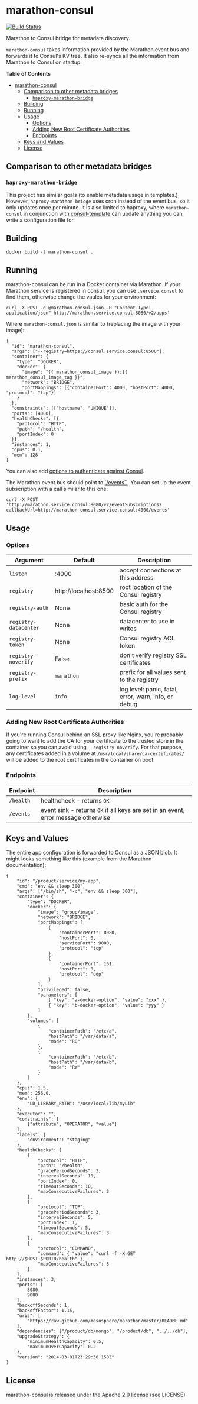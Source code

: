 # marathon-consul

[![Build Status](https://travis-ci.org/CiscoCloud/marathon-consul.svg)](https://travis-ci.org/CiscoCloud/marathon-consul)

Marathon to Consul bridge for metadata discovery.

`marathon-consul` takes information provided by the Marathon event bus and
forwards it to Consul's KV tree. It also re-syncs all the information from
Marathon to Consul on startup.

<!-- markdown-toc start - Don't edit this section. Run M-x markdown-toc/generate-toc again -->
**Table of Contents**

- [marathon-consul](#marathon-consul)
    - [Comparison to other metadata bridges](#comparison-to-other-metadata-bridges)
        - [`haproxy-marathon-bridge`](#haproxy-marathon-bridge)
    - [Building](#building)
    - [Running](#running)
    - [Usage](#usage)
        - [Options](#options)
        - [Adding New Root Certificate Authorities](#adding-new-root-certificate-authorities)
        - [Endpoints](#endpoints)
    - [Keys and Values](#keys-and-values)
    - [License](#license)

<!-- markdown-toc end -->

## Comparison to other metadata bridges

### `haproxy-marathon-bridge`

This project has similar goals (to enable metadata usage in templates.) However,
`haproxy-marathon-bridge` uses cron instead of the event bus, so it only updates
once per minute. It is also limited to haproxy, where `marathon-consul` in
conjunction with [consul-template](https://github.com/hashicorp/consul-template)
can update anything you can write a configuration file for.

## Building

```
docker build -t marathon-consul .
```

## Running

marathon-consul can be run in a Docker container via Marathon. If your Marathon
service is registered in consul, you can use `.service.consul` to find them,
otherwise change the vaules for your environment:

```
curl -X POST -d @marathon-consul.json -H "Content-Type: application/json" http://marathon.service.consul:8080/v2/apps'
```

Where `marathon-consul.json` is similar to (replacing the image with your image):

```
{
  "id": "marathon-consul",
  "args": ["--registry=https://consul.service.consul:8500"],
  "container": {
    "type": "DOCKER",
    "docker": {
      "image": "{{ marathon_consul_image }}:{{ marathon_consul_image_tag }}",
      "network": "BRIDGE",
      "portMappings": [{"containerPort": 4000, "hostPort": 4000, "protocol": "tcp"}]
    }
  },
  "constraints": [["hostname", "UNIQUE"]],
  "ports": [4000],
  "healthChecks": [{
    "protocol": "HTTP",
    "path": "/health",
    "portIndex": 0
  }],
  "instances": 1,
  "cpus": 0.1,
  "mem": 128
}
```

You can also add [options to authenticate against Consul](#options).

The Marathon event bus should point to [`/events``](#endpoints). You can
set up the event subscription with a call similar to this one:

```
curl -X POST 'http://marathon.service.consul:8080/v2/eventSubscriptions?callbackUrl=http://marathon-consul.service.consul:4000/events'
```

## Usage

### Options

Argument               | Default               | Description
-----------------------|-----------------------|------------------------------------------------------
`listen`               | :4000                 | accept connections at this address
`registry`             | http://localhost:8500 | root location of the Consul registry
`registry-auth`        | None                  | basic auth for the Consul registry
`registry-datacenter`  | None                  | datacenter to use in writes
`registry-token`       | None                  | Consul registry ACL token
`registry-noverify`    | False                 | don't verify registry SSL certificates
`registry-prefix`      | `marathon`            | prefix for all values sent to the registry
`log-level`            | `info`                | log level: panic, fatal, error, warn, info, or debug

### Adding New Root Certificate Authorities

If you're running Consul behind an SSL proxy like Nginx, you're probably going
to want to add the CA for your certificate to the trusted store in the container
so you can avoid using `--registry-noverify`. For that purpose, any certificates
added in a volume at `/usr/local/share/ca-certificates/` will be added to the
root certificates in the container on boot.

### Endpoints

Endpoint  | Description
----------|------------------------------------------------------------------------------------
`/health` | healthcheck - returns `OK`
`/events` | event sink - returns `OK` if all keys are set in an event, error message otherwise

## Keys and Values

The entire app configuration is forwarded to Consul as a JSON blob. It might
looks something like this (example from the Marathon documentation):

```
{
    "id": "/product/service/my-app",
    "cmd": "env && sleep 300",
    "args": ["/bin/sh", "-c", "env && sleep 300"],
    "container": {
        "type": "DOCKER",
        "docker": {
            "image": "group/image",
            "network": "BRIDGE",
            "portMappings": [
                {
                    "containerPort": 8080,
                    "hostPort": 0,
                    "servicePort": 9000,
                    "protocol": "tcp"
                },
                {
                    "containerPort": 161,
                    "hostPort": 0,
                    "protocol": "udp"
                }
            ],
            "privileged": false,
            "parameters": [
                { "key": "a-docker-option", "value": "xxx" },
                { "key": "b-docker-option", "value": "yyy" }
            ]
        },
        "volumes": [
            {
                "containerPath": "/etc/a",
                "hostPath": "/var/data/a",
                "mode": "RO"
            },
            {
                "containerPath": "/etc/b",
                "hostPath": "/var/data/b",
                "mode": "RW"
            }
        ]
    },
    "cpus": 1.5,
    "mem": 256.0,
    "env": {
        "LD_LIBRARY_PATH": "/usr/local/lib/myLib"
    },
    "executor": "",
    "constraints": [
        ["attribute", "OPERATOR", "value"]
    ],
    "labels": {
        "environment": "staging"
    },
    "healthChecks": [
        {
            "protocol": "HTTP",
            "path": "/health",
            "gracePeriodSeconds": 3,
            "intervalSeconds": 10,
            "portIndex": 0,
            "timeoutSeconds": 10,
            "maxConsecutiveFailures": 3
        },
        {
            "protocol": "TCP",
            "gracePeriodSeconds": 3,
            "intervalSeconds": 5,
            "portIndex": 1,
            "timeoutSeconds": 5,
            "maxConsecutiveFailures": 3
        },
        {
            "protocol": "COMMAND",
            "command": { "value": "curl -f -X GET http://$HOST:$PORT0/health" },
            "maxConsecutiveFailures": 3
        }
    ],
    "instances": 3,
    "ports": [
        8080,
        9000
    ],
    "backoffSeconds": 1,
    "backoffFactor": 1.15,
    "uris": [
        "https://raw.github.com/mesosphere/marathon/master/README.md"
    ],
    "dependencies": ["/product/db/mongo", "/product/db", "../../db"],
    "upgradeStrategy": {
        "minimumHealthCapacity": 0.5,
        "maximumOverCapacity": 0.2
    },
    "version": "2014-03-01T23:29:30.158Z"
}
```

## License

marathon-consul is released under the Apache 2.0 license (see [LICENSE](LICENSE))
